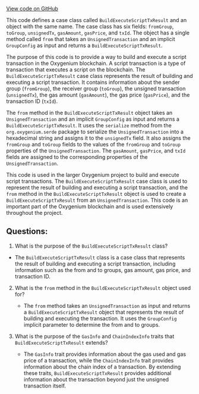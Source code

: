 [View code on GitHub](https://github.com/oxygenium/oxygenium/api/src/main/scala/org/oxygenium/api/model/BuildExecuteScriptTxResult.scala)

This code defines a case class called `BuildExecuteScriptTxResult` and an object with the same name. The case class has six fields: `fromGroup`, `toGroup`, `unsignedTx`, `gasAmount`, `gasPrice`, and `txId`. The object has a single method called `from` that takes an `UnsignedTransaction` and an implicit `GroupConfig` as input and returns a `BuildExecuteScriptTxResult`.

The purpose of this code is to provide a way to build and execute a script transaction in the Oxygenium blockchain. A script transaction is a type of transaction that executes a script on the blockchain. The `BuildExecuteScriptTxResult` case class represents the result of building and executing a script transaction. It contains information about the sender group (`fromGroup`), the receiver group (`toGroup`), the unsigned transaction (`unsignedTx`), the gas amount (`gasAmount`), the gas price (`gasPrice`), and the transaction ID (`txId`).

The `from` method in the `BuildExecuteScriptTxResult` object takes an `UnsignedTransaction` and an implicit `GroupConfig` as input and returns a `BuildExecuteScriptTxResult`. It uses the `serialize` method from the `org.oxygenium.serde` package to serialize the `UnsignedTransaction` into a hexadecimal string and assigns it to the `unsignedTx` field. It also assigns the `fromGroup` and `toGroup` fields to the values of the `fromGroup` and `toGroup` properties of the `UnsignedTransaction`. The `gasAmount`, `gasPrice`, and `txId` fields are assigned to the corresponding properties of the `UnsignedTransaction`.

This code is used in the larger Oxygenium project to build and execute script transactions. The `BuildExecuteScriptTxResult` case class is used to represent the result of building and executing a script transaction, and the `from` method in the `BuildExecuteScriptTxResult` object is used to create a `BuildExecuteScriptTxResult` from an `UnsignedTransaction`. This code is an important part of the Oxygenium blockchain and is used extensively throughout the project.
## Questions: 
 1. What is the purpose of the `BuildExecuteScriptTxResult` class?
   - The `BuildExecuteScriptTxResult` class is a case class that represents the result of building and executing a script transaction, including information such as the from and to groups, gas amount, gas price, and transaction ID.

2. What is the `from` method in the `BuildExecuteScriptTxResult` object used for?
   - The `from` method takes an `UnsignedTransaction` as input and returns a `BuildExecuteScriptTxResult` object that represents the result of building and executing the transaction. It uses the `GroupConfig` implicit parameter to determine the from and to groups.

3. What is the purpose of the `GasInfo` and `ChainIndexInfo` traits that `BuildExecuteScriptTxResult` extends?
   - The `GasInfo` trait provides information about the gas used and gas price of a transaction, while the `ChainIndexInfo` trait provides information about the chain index of a transaction. By extending these traits, `BuildExecuteScriptTxResult` provides additional information about the transaction beyond just the unsigned transaction itself.